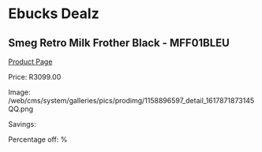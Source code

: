 
# Ebucks Dealz
## Smeg Retro Milk Frother Black - MFF01BLEU
[Product Page](https://www.ebucks.com/web/shop/productSelected.do?prodId=1231223028&catId=1196428103)

Price: R3099.00

Image: /web/cms/system/galleries/pics/prodimg/1158896597_detail_1617871873145QQ.png

Savings: 

Percentage off: %
	